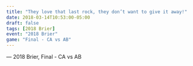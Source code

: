 ```yaml
---
title: "They love that last rock, they don’t want to give it away!"
date: 2018-03-14T10:53:00-05:00
draft: false
tags: [2018 Brier]
event: "2018 Brier"
game: "Final - CA vs AB"
---
```

— 2018 Brier, Final - CA vs AB
<!--more--> 